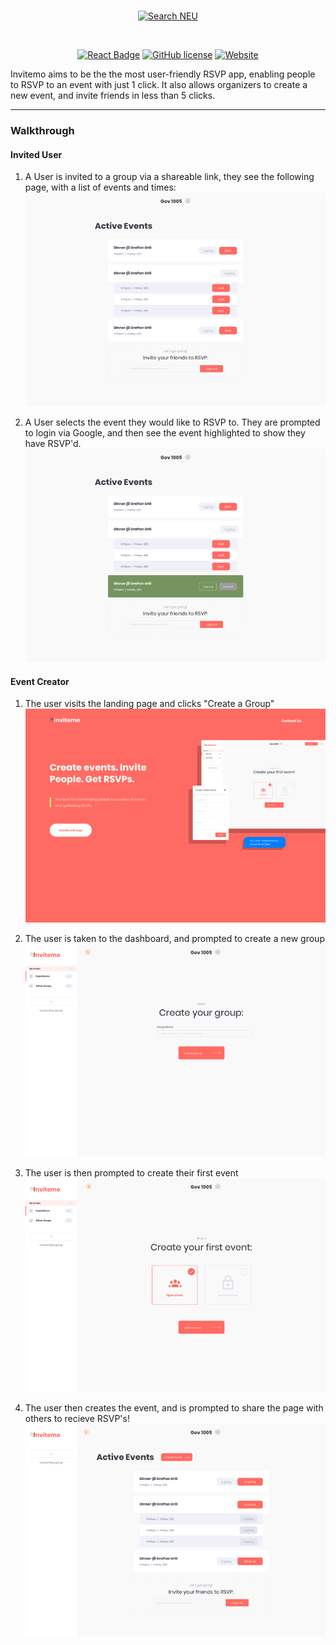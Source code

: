 

<br/>
<p align="center">
  <a href="https://invitemo.com/">
    <img alt="Search NEU" src="https://i.imgur.com/qDjhC6x.png" width="400"/>
  </a>
</p>
<br/>
<p align="center">
  <a href="#"><img src="https://cdn.rawgit.com/aleen42/badges/master/src/react.svg" alt="React Badge"></a>  <a href="#"><img src="https://img.shields.io/badge/license-AGPLv3-blue.svg" alt="GitHub license"></a> <a href="https://invitemo.com"><img src="https://img.shields.io/website/https/searchneu.com.svg" alt="Website"></a>
</p>

Invitemo aims to be the the most user-friendly RSVP app, enabling people to RSVP to an event with just 1 click. It also allows organizers to create a new event, and invite friends in less than 5 clicks.

----

### Walkthrough



#### Invited User

1. A User is invited to a group via a shareable link, they see the following page, with a list of events and times:
![Invite Page](https://raw.githubusercontent.com/seanhugh/invitemo/master/RepoImg/2RSVP_Page.png)

2. A User selects the event they would like to RSVP to. They are prompted to login via Google, and then see the event highlighted to show they have RSVP'd.
![Invite Page](https://raw.githubusercontent.com/seanhugh/invitemo/master/RepoImg/2.1RSVP_Page.png)

#### Event Creator

1. The user visits the landing page and clicks "Create a Group"
![Create Group](https://raw.githubusercontent.com/seanhugh/invitemo/master/RepoImg/1Landing_Page.png)

2. The user is taken to the dashboard, and prompted to create a new group
![Create Group](https://raw.githubusercontent.com/seanhugh/invitemo/master/RepoImg/3Create_Group.png)

3. The user is then prompted to create their first event
![Create Group](https://raw.githubusercontent.com/seanhugh/invitemo/master/RepoImg/4_Create_Event.png)

4. The user then creates the event, and is prompted to share the page with others to recieve RSVP's!
![Create Group](https://raw.githubusercontent.com/seanhugh/invitemo/master/RepoImg/DashboardPage.png)



